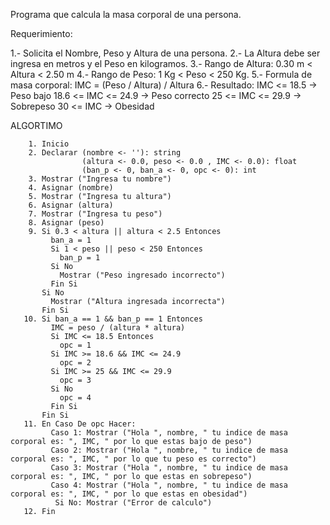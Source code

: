 Programa que calcula la masa corporal de una persona.

Requerimiento:

1.- Solicita el Nombre, Peso y Altura de una persona.
2.- La Altura debe ser ingresa en metros y el Peso en kilogramos.
3.- Rango de Altura: 0.30 m < Altura < 2.50 m
4.- Rango de Peso: 1 Kg < Peso < 250 Kg.
5.- Formula de masa corporal: IMC = (Peso / Altura) / Altura
6.- Resultado: IMC <= 18.5 -> Peso bajo
               18.6 <= IMC <= 24.9 -> Peso correcto
               25 <= IMC <= 29.9 -> Sobrepeso
               30 <= IMC -> Obesidad
               
ALGORTIMO

        1. Inicio
        2. Declarar (nombre <- ''): string
                    (altura <- 0.0, peso <- 0.0 , IMC <- 0.0): float
                    (ban_p <- 0, ban_a <- 0, opc <- 0): int
        3. Mostrar ("Ingresa tu nombre")
        4. Asignar (nombre)
        5. Mostrar ("Ingresa tu altura")
        6. Asignar (altura)
        7. Mostrar ("Ingresa tu peso")
        8. Asignar (peso)
        9. Si 0.3 < altura || altura < 2.5 Entonces
             ban_a = 1
             Si 1 < peso || peso < 250 Entonces
               ban_p = 1
             Si No
               Mostrar ("Peso ingresado incorrecto")
             Fin Si
           Si No
             Mostrar ("Altura ingresada incorrecta")
           Fin Si
       10. Si ban_a == 1 && ban_p == 1 Entonces
             IMC = peso / (altura * altura)
             Si IMC <= 18.5 Entonces
               opc = 1
             Si IMC >= 18.6 && IMC <= 24.9
               opc = 2
             Si IMC >= 25 && IMC <= 29.9
               opc = 3
             Si No
               opc = 4
             Fin Si
           Fin Si
       11. En Caso De opc Hacer:
             Caso 1: Mostrar ("Hola ", nombre, " tu indice de masa corporal es: ", IMC, " por lo que estas bajo de peso")
             Caso 2: Mostrar ("Hola ", nombre, " tu indice de masa corporal es: ", IMC, " por lo que tu peso es correcto")
             Caso 3: Mostrar ("Hola ", nombre, " tu indice de masa corporal es: ", IMC, " por lo que estas en sobrepeso")
             Caso 4: Mostrar ("Hola ", nombre, " tu indice de masa corporal es: ", IMC, " por lo que estas en obesidad")
              Si No: Mostrar ("Error de calculo")
       12. Fin 
             
        
             
